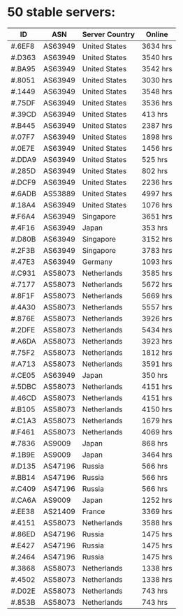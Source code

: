 # 50 stable servers:

| ID | ASN | Server Country | Online |
| ------ | ------ | ------ | ------ |
| #.6EF8 | AS63949 | United States | 3634 hrs |
| #.D363 | AS63949 | United States | 3540 hrs |
| #.BA95 | AS63949 | United States | 3542 hrs |
| #.8051 | AS63949 | United States | 3030 hrs |
| #.1449 | AS63949 | United States | 3548 hrs |
| #.75DF | AS63949 | United States | 3536 hrs |
| #.39CD | AS63949 | United States | 413 hrs |
| #.B445 | AS63949 | United States | 2387 hrs |
| #.07F7 | AS63949 | United States | 1898 hrs |
| #.0E7E | AS63949 | United States | 1456 hrs |
| #.DDA9 | AS63949 | United States | 525 hrs |
| #.285D | AS63949 | United States | 802 hrs |
| #.DCF9 | AS63949 | United States | 2236 hrs |
| #.6ADB | AS53889 | United States | 4997 hrs |
| #.18A4 | AS63949 | United States | 1076 hrs |
| #.F6A4 | AS63949 | Singapore | 3651 hrs |
| #.4F16 | AS63949 | Japan | 353 hrs |
| #.D80B | AS63949 | Singapore | 3152 hrs |
| #.2F3B | AS63949 | Singapore | 3783 hrs |
| #.47E3 | AS63949 | Germany | 1093 hrs |
| #.C931 | AS58073 | Netherlands | 3585 hrs |
| #.7177 | AS58073 | Netherlands | 5672 hrs |
| #.8F1F | AS58073 | Netherlands | 5669 hrs |
| #.4A30 | AS58073 | Netherlands | 5557 hrs |
| #.876E | AS58073 | Netherlands | 3926 hrs |
| #.2DFE | AS58073 | Netherlands | 5434 hrs |
| #.A6DA | AS58073 | Netherlands | 3923 hrs |
| #.75F2 | AS58073 | Netherlands | 1812 hrs |
| #.A713 | AS58073 | Netherlands | 3591 hrs |
| #.CE05 | AS63949 | Japan | 350 hrs |
| #.5DBC | AS58073 | Netherlands | 4151 hrs |
| #.46CD | AS58073 | Netherlands | 4151 hrs |
| #.B105 | AS58073 | Netherlands | 4150 hrs |
| #.C1A3 | AS58073 | Netherlands | 1679 hrs |
| #.F461 | AS58073 | Netherlands | 4069 hrs |
| #.7836 | AS9009 | Japan | 868 hrs |
| #.1B9E | AS9009 | Japan | 3464 hrs |
| #.D135 | AS47196 | Russia | 566 hrs |
| #.BB14 | AS47196 | Russia | 566 hrs |
| #.C409 | AS47196 | Russia | 566 hrs |
| #.CA6A | AS9009 | Japan | 1252 hrs |
| #.EE38 | AS21409 | France | 3369 hrs |
| #.4151 | AS58073 | Netherlands | 3588 hrs |
| #.86ED | AS47196 | Russia | 1475 hrs |
| #.E427 | AS47196 | Russia | 1475 hrs |
| #.2464 | AS47196 | Russia | 1475 hrs |
| #.3868 | AS58073 | Netherlands | 1338 hrs |
| #.4502 | AS58073 | Netherlands | 1338 hrs |
| #.D02E | AS58073 | Netherlands | 743 hrs |
| #.853B | AS58073 | Netherlands | 743 hrs |


